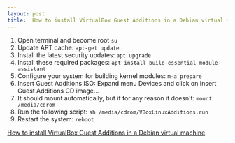 ```yaml
---
layout: post
title:  How to install VirtualBox Guest Additions in a Debian virtual machine
---
```


<!--truncate-->
1. Open terminal and become root `su`
2. Update APT cache: `apt-get update`
3. Install the latest security updates: `apt upgrade`
4. Install these required packages: `apt install build-essential module-assistant`
5. Configure your system for building kernel modules: `m-a prepare`
6. Insert Guest Additions ISO: Expand menu Devices and click on Insert Guest Additions CD image...
7. It should mount automatically, but if for any reason it doesn't: `mount /media/cdrom`
8. Run the following script: `sh /media/cdrom/VBoxLinuxAdditions.run`
9. Restart the system: `reboot`

[How to install VirtualBox Guest Additions in a Debian virtual machine](https://unix.stackexchange.com/questions/286934/how-to-install-virtualbox-guest-additions-in-a-debian-virtual-machine)